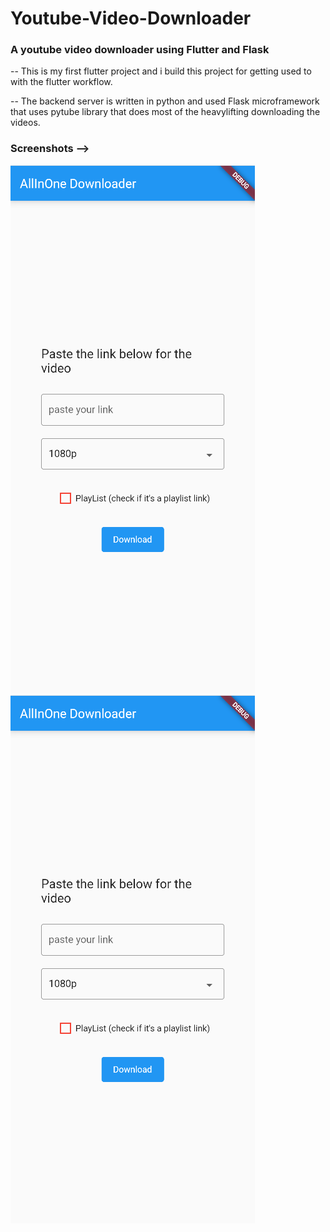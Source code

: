# Youtube-Video-Downloader

### A youtube video downloader using Flutter and Flask
-- This is my first flutter project and i build this project for getting used to with the flutter workflow.

-- The backend server is written in python and used Flask microframework that uses pytube library that does most of the heavylifting downloading the videos.

### Screenshots -->
![Screenshot 1](https://github.com/melsonic/Youtube-Video-Downloader/blob/main/images/app-ss-1.png)
![Screenshot 2](https://github.com/melsonic/Youtube-Video-Downloader/blob/main/images/app-ss-1.png)
